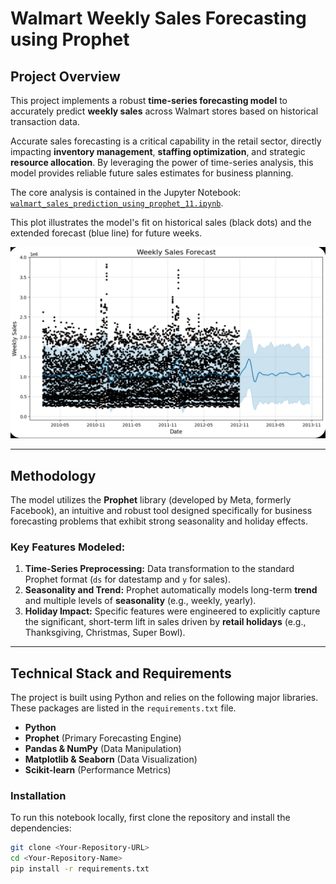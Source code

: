 # Walmart Weekly Sales Forecasting using Prophet

## Project Overview

This project implements a robust **time-series forecasting model** to accurately predict **weekly sales** across Walmart stores based on historical transaction data.

Accurate sales forecasting is a critical capability in the retail sector, directly impacting **inventory management**, **staffing optimization**, and strategic **resource allocation**. By leveraging the power of time-series analysis, this model provides reliable future sales estimates for business planning.

The core analysis is contained in the Jupyter Notebook: [`walmart_sales_prediction_using_prophet_11.ipynb`](walmart_sales_prediction_using_prophet_11.ipynb).

This plot illustrates the model's fit on historical sales (black dots) and the extended forecast (blue line) for future weeks.

![Walmart Sales Forecast Plot](image/Screenshot%202025-10-23%20082805.png)

---

## Methodology

The model utilizes the **Prophet** library (developed by Meta, formerly Facebook), an intuitive and robust tool designed specifically for business forecasting problems that exhibit strong seasonality and holiday effects.

### Key Features Modeled:

1.  **Time-Series Preprocessing:** Data transformation to the standard Prophet format (`ds` for datestamp and `y` for sales).
2.  **Seasonality and Trend:** Prophet automatically models long-term **trend** and multiple levels of **seasonality** (e.g., weekly, yearly).
3.  **Holiday Impact:** Specific features were engineered to explicitly capture the significant, short-term lift in sales driven by **retail holidays** (e.g., Thanksgiving, Christmas, Super Bowl).

---

## Technical Stack and Requirements

The project is built using Python and relies on the following major libraries. These packages are listed in the `requirements.txt` file.

* **Python**
* **Prophet** (Primary Forecasting Engine)
* **Pandas & NumPy** (Data Manipulation)
* **Matplotlib & Seaborn** (Data Visualization)
* **Scikit-learn** (Performance Metrics)

### Installation

To run this notebook locally, first clone the repository and install the dependencies:

```bash
git clone <Your-Repository-URL>
cd <Your-Repository-Name>
pip install -r requirements.txt
